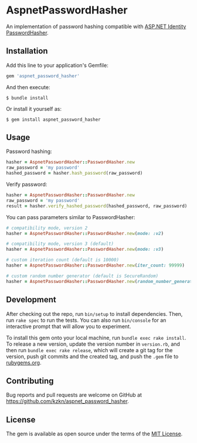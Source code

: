 # AspnetPasswordHasher

An implementation of password hashing compatible with [ASP.NET Identity PasswordHasher](https://github.com/dotnet/aspnetcore/blob/main/src/Identity/Extensions.Core/src/PasswordHasher.cs).

## Installation

Add this line to your application's Gemfile:

```ruby
gem 'aspnet_password_hasher'
```

And then execute:

    $ bundle install

Or install it yourself as:

    $ gem install aspnet_password_hasher

## Usage

Password hashing:

```ruby
hasher = AspnetPasswordHasher::PasswordHasher.new
raw_password = 'my password'
hashed_password = hasher.hash_password(raw_password)
```

Verify password:

```ruby
hasher = AspnetPasswordHasher::PasswordHasher.new
raw_password = 'my password'
result = hasher.verify_hashed_password(hashed_password, raw_password)
```

You can pass parameters similar to PasswordHasher:

```ruby
# compatibility mode, version 2
hasher = AspnetPasswordHasher::PasswordHasher.new(mode: :v2)

# compatibility mode, version 3 (default)
hasher = AspnetPasswordHasher::PasswordHasher.new(mode: :v3)

# custom iteration count (default is 10000)
hasher = AspnetPasswordHasher::PasswordHasher.new(iter_count: 99999)

# custom random number generator (default is SecureRandom)
hasher = AspnetPasswordHasher::PasswordHasher.new(random_number_generator: Random.new)
```

## Development

After checking out the repo, run `bin/setup` to install dependencies. Then, run `rake spec` to run the tests. You can also run `bin/console` for an interactive prompt that will allow you to experiment.

To install this gem onto your local machine, run `bundle exec rake install`. To release a new version, update the version number in `version.rb`, and then run `bundle exec rake release`, which will create a git tag for the version, push git commits and the created tag, and push the `.gem` file to [rubygems.org](https://rubygems.org).

## Contributing

Bug reports and pull requests are welcome on GitHub at https://github.com/kzkn/aspnet_password_hasher.

## License

The gem is available as open source under the terms of the [MIT License](https://opensource.org/licenses/MIT).
